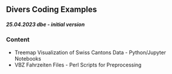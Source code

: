 ## Divers Coding Examples
##### 25.04.2023 dbe - initial version

### Content
+ Treemap Visualization of Swiss Cantons Data - Python/Jupyter Notebooks
+ VBZ Fahrzeiten Files - Perl Scripts for Preprocessing
